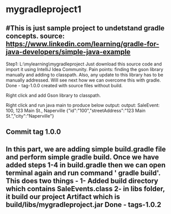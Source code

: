 # mygradleproject1
 
#This is just sample project to undetstand gradle concepts. 
source: https://www.linkedin.com/learning/gradle-for-java-developers/simple-java-example
--------------------------------------------------------------------
Step1: 
L:\mylearning\mygradleproject
Just download this source code and import it using IntelliJ Idea Community.
Pain points:  finding the gson library manually and adding to classpath. Also, any update to this library has to be manually addressed. 
              Will see next how we can overcome this with gradle. 
Done - tag-1.0.0 created with source files without build.

Right click and add Gson library to classpath. 

Right click and run java main to produce below output: 
output:
SaleEvent: 100, 123 Main St., Naperville
{"id":"100","streetAddress":"123 Main St.","city":"Naperville"}

Commit tag 1.0.0
--------------------------------------------------------------------
In this part, we are adding simple build.gradle file and perform simple gradle build. 
Once we have added steps 1-4 in build.gradle then we can open terminal again and run command ' gradle build'.
This does two things -
1- Added build directory which contains SaleEvents.class
2- in libs folder, it build our project Artifact which is build/libs/mygradleproject.jar
Done - tags-1.0.2 
--------------------------------------------------------------------------